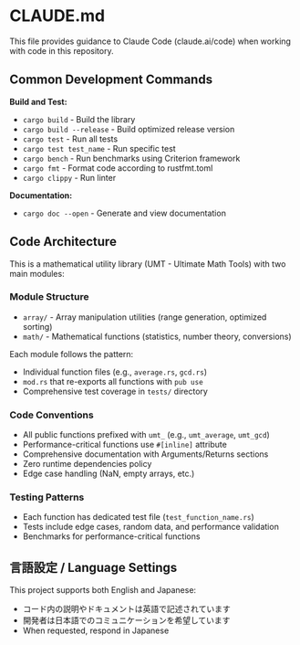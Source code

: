 # CLAUDE.md

This file provides guidance to Claude Code (claude.ai/code) when working with code in this repository.

## Common Development Commands

**Build and Test:**

- `cargo build` - Build the library
- `cargo build --release` - Build optimized release version
- `cargo test` - Run all tests
- `cargo test test_name` - Run specific test
- `cargo bench` - Run benchmarks using Criterion framework
- `cargo fmt` - Format code according to rustfmt.toml
- `cargo clippy` - Run linter

**Documentation:**

- `cargo doc --open` - Generate and view documentation

## Code Architecture

This is a mathematical utility library (UMT - Ultimate Math Tools) with two main modules:

### Module Structure

- `array/` - Array manipulation utilities (range generation, optimized sorting)
- `math/` - Mathematical functions (statistics, number theory, conversions)

Each module follows the pattern:

- Individual function files (e.g., `average.rs`, `gcd.rs`)
- `mod.rs` that re-exports all functions with `pub use`
- Comprehensive test coverage in `tests/` directory

### Code Conventions

- All public functions prefixed with `umt_` (e.g., `umt_average`, `umt_gcd`)
- Performance-critical functions use `#[inline]` attribute
- Comprehensive documentation with Arguments/Returns sections
- Zero runtime dependencies policy
- Edge case handling (NaN, empty arrays, etc.)

### Testing Patterns

- Each function has dedicated test file (`test_function_name.rs`)
- Tests include edge cases, random data, and performance validation
- Benchmarks for performance-critical functions

## 言語設定 / Language Settings

This project supports both English and Japanese:

- コード内の説明やドキュメントは英語で記述されています
- 開発者は日本語でのコミュニケーションを希望しています
- When requested, respond in Japanese
